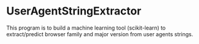 # UserAgentStringExtractor
This program is to build a machine learning tool (scikit-learn)
to extract/predict browser family and major version from user agents strings.
